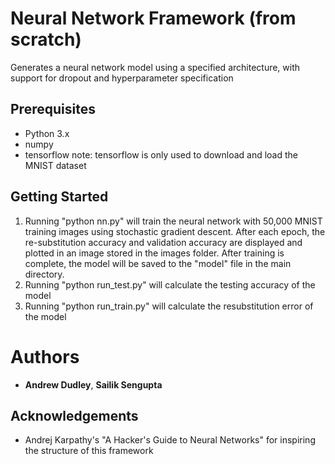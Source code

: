 # Neural Network Framework (from scratch)
Generates a neural network model using a specified architecture, with support for dropout and hyperparameter specification

## Prerequisites
- Python 3.x
- numpy
- tensorflow
  note: tensorflow is only used to download and load the MNIST dataset

## Getting Started
1. Running "python nn.py" will train the neural network with 50,000 MNIST training images using stochastic gradient descent. After each epoch, the re-substitution accuracy and validation accuracy are displayed and plotted in an image stored in the images folder. After training is complete, the model will be saved to the "model" file in the main directory.
2. Running "python run_test.py" will calculate the testing accuracy of the model
3. Running "python run_train.py" will calculate the resubstitution error of the model

# Authors
* **Andrew Dudley**, **Sailik Sengupta**

## Acknowledgements
* Andrej Karpathy's "A Hacker's Guide to Neural Networks" for inspiring the structure of this framework
